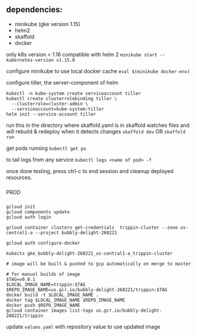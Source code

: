 ## dependencies:
- minikube (gke version 1.15)
- helm2
- skaffold
- docker

only k8s version < 1.16 compatible with helm 2
`minikube start --kubernetes-version v1.15.0`

configure minikube to use local docker cache 
`eval $(minikube docker-env)`

configure tiller, the server-component of helm
```
kubectl -n kube-system create serviceaccount tiller                          
kubectl create clusterrolebinding tiller \
  --clusterrole=cluster-admin \
  --serviceaccount=kube-system:tiller
helm init --service-account tiller 
```

run this in the directory where skaffold.yaml is in
skaffold watches files and will rebuild & redeploy when it detects changes 
`skaffold dev` OR
`skaffold run`

get pods running
`kubectl get po`

to tail logs from any service
`kubectl logs <name of pod> -f`

once done testing, press ctrl-c to end session and cleanup deployed resources.

#####
PROD
#####
```
gcloud init
gcloud components update
gcloud auth login

gcloud container clusters get-credentials  trippin-cluster --zone us-central1-a --project bubbly-delight-268221

gcloud auth configure-docker

kubectx gke_bubbly-delight-268221_us-central1-a_trippin-cluster

# image will be built & pushed to gcp automatically on merge to master

# for manual builds of image
$TAG=v0.0.1
$LOCAL_IMAGE_NAME=trippin:$TAG
$REPO_IMAGE_NAME=us.gcr.io/bubbly-delight-268221/trippin:$TAG
docker build -t $LOCAL_IMAGE_NAME .
docker tag $LOCAL_IMAGE_NAME $REPO_IMAGE_NAME
docker push $REPO_IMAGE_NAME
gcloud container images list-tags us.gcr.io/bubbly-delight-268221/trippin
```

update `values.yaml` with repository value to use updated image

